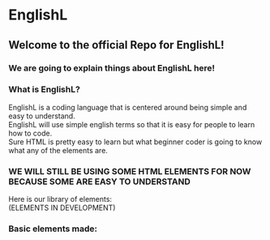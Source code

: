 # EnglishL

## Welcome to the official Repo for EnglishL!
### We are going to explain things about EnglishL here!

### What is EnglishL?
EnglishL is a coding language that is centered around being simple and easy to understand.\
EnglishL will use simple english terms so that it is easy for people to learn how to code.\
Sure HTML is pretty easy to learn but what beginner coder is going to know what any of the elements are.
### WE WILL STILL BE USING SOME HTML ELEMENTS FOR NOW BECAUSE SOME ARE EASY TO UNDERSTAND
Here is our library of elements:\
(ELEMENTS IN DEVELOPMENT)

### Basic elements made:
